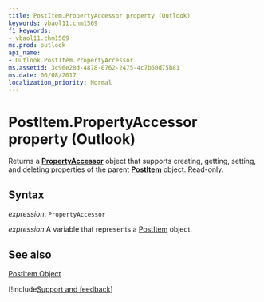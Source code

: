 ```yaml
---
title: PostItem.PropertyAccessor property (Outlook)
keywords: vbaol11.chm1569
f1_keywords:
- vbaol11.chm1569
ms.prod: outlook
api_name:
- Outlook.PostItem.PropertyAccessor
ms.assetid: 3c96e28d-4878-0762-2475-4c7b60d75b81
ms.date: 06/08/2017
localization_priority: Normal
---
```



# PostItem.PropertyAccessor property (Outlook)

Returns a  **[PropertyAccessor](Outlook.PropertyAccessor.md)** object that supports creating, getting, setting, and deleting properties of the parent **[PostItem](Outlook.PostItem.md)** object. Read-only.


## Syntax

_expression_. `PropertyAccessor`

_expression_ A variable that represents a [PostItem](Outlook.PostItem.md) object.


## See also


[PostItem Object](Outlook.PostItem.md)

[!include[Support and feedback](~/includes/feedback-boilerplate.md)]